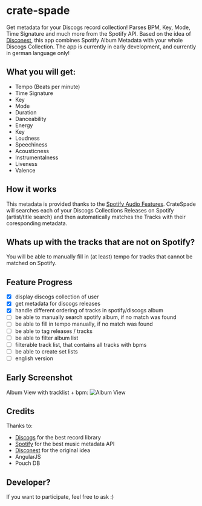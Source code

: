 # crate-spade
Get metadata for your Discogs record collection! Parses BPM, Key, Mode, Time Signature and much more from the Spotify API.
Based on the idea of [Disconest](http://www.disconest.com/), this app combines Spotify Album Metadata with your whole Discogs Collection. The app is currently in early development, and currently in german language only!

## What you will get:
- Tempo (Beats per minute)
- Time Signature
- Key
- Mode
- Duration
- Danceability
- Energy
- Key
- Loudness
- Speechiness
- Acousticness
- Instrumentalness
- Liveness
- Valence

## How it works
This metadata is provided thanks to the [Spotify Audio Features](https://developer.spotify.com/web-api/get-audio-features/).
CrateSpade will searches each of your Discogs Collections Releases on Spotify (artist/title search) and then automatically matches the Tracks with their coresponding metadata.

## Whats up with the tracks that are not on Spotify?
You will be able to manually fill in (at least) tempo for tracks that cannot be matched on Spotify.

## Feature Progress
- [x] display discogs collection of user
- [x] get metadata for discogs releases
- [x] handle different ordering of tracks in spotify/discogs album
- [ ] be able to manually search spotify album, if no match was found
- [ ] be able to fill in tempo manually, if no match was found
- [ ] be able to tag releases / tracks
- [ ] be able to filter album list
- [ ] filterable track list, that contains all tracks with bpms
- [ ] be able to create set lists
- [ ] english version

## Early Screenshot
Album View with tracklist + bpm:
![Album View](http://i.imgur.com/tS1rM47.jpg)

## Credits
Thanks to:
- [Discogs](https://www.discogs.com/) for the best record library
- [Spotify](https://www.spotify.com/) for the best music metadata API
- [Disconest](http://www.disconest.com/) for the original idea
- AngularJS
- Pouch DB

## Developer?
If you want to participate, feel free to ask :)
